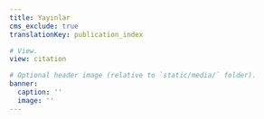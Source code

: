 ```yaml
---
title: Yayınlar
cms_exclude: true
translationKey: publication_index

# View.
view: citation

# Optional header image (relative to `static/media/` folder).
banner:
  caption: ''
  image: ''
---
```

